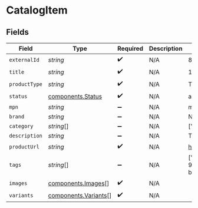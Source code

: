 # CatalogItem


## Fields

| Field                                                                          | Type                                                                           | Required                                                                       | Description                                                                    | Example                                                                        |
| ------------------------------------------------------------------------------ | ------------------------------------------------------------------------------ | ------------------------------------------------------------------------------ | ------------------------------------------------------------------------------ | ------------------------------------------------------------------------------ |
| `externalId`                                                                   | *string*                                                                       | :heavy_check_mark:                                                             | N/A                                                                            | 8574528356656                                                                  |
| `title`                                                                        | *string*                                                                       | :heavy_check_mark:                                                             | N/A                                                                            | 1017 ALYX 9SM City Scape Tee - Black                                           |
| `productType`                                                                  | *string*                                                                       | :heavy_check_mark:                                                             | N/A                                                                            | T-Shirt                                                                        |
| `status`                                                                       | [components.Status](../../models/components/status.md)                         | :heavy_check_mark:                                                             | N/A                                                                            | active                                                                         |
| `mpn`                                                                          | *string*                                                                       | :heavy_minus_sign:                                                             | N/A                                                                            | mpn-123                                                                        |
| `brand`                                                                        | *string*                                                                       | :heavy_minus_sign:                                                             | N/A                                                                            | Nike                                                                           |
| `category`                                                                     | *string*[]                                                                     | :heavy_minus_sign:                                                             | N/A                                                                            | ["Apparel","Men's","T-Shirts"]                                                 |
| `description`                                                                  | *string*                                                                       | :heavy_minus_sign:                                                             | N/A                                                                            | This is a sample description.                                                  |
| `productUrl`                                                                   | *string*                                                                       | :heavy_check_mark:                                                             | N/A                                                                            | https://test.com/product/8574528356656                                         |
| `tags`                                                                         | *string*[]                                                                     | :heavy_minus_sign:                                                             | N/A                                                                            | ["1017-alyx-9sm","8818","aamts0018a001-1-bl","mens","tee shirt","tees","tops"] |
| `images`                                                                       | [components.Images](../../models/components/images.md)[]                       | :heavy_check_mark:                                                             | N/A                                                                            |                                                                                |
| `variants`                                                                     | [components.Variants](../../models/components/variants.md)[]                   | :heavy_check_mark:                                                             | N/A                                                                            |                                                                                |